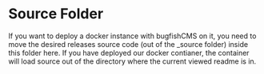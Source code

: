 # Source Folder

If you want to deploy a docker instance with bugfishCMS on it, you need to move the desired releases source code (out of the _source folder) inside this folder here. If you have deployed our docker contianer, the container will load source out of the directory where the current viewed readme is in.